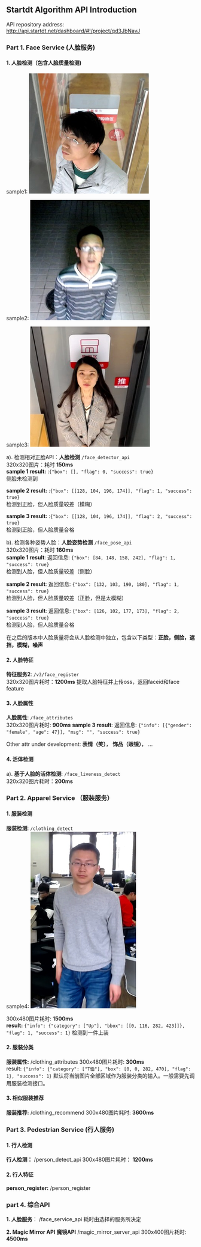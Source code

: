 ## Startdt Algorithm API Introduction
API repository address: http://api.startdt.net/dashboard/#!/project/qd3JbNavJ
### Part 1. Face Service (人脸服务)

#### 1. 人脸检测（包含人脸质量检测)
sample1: ![image1](pic/test7.jpg)

sample2: ![image2](pic/test_quality14.jpg)

sample3: ![image3](pic/test_quality18.jpg)

a). 检测相对正脸API：**人脸检测** `/face_detector_api` <br>
320x320图片：耗时 **150ms**<br>
**sample 1 result:** :`{"box": [], "flag": 0, "success": true}`  <br>
侧脸未检测到

**sample 2 result:** :`{"box": [[128, 104, 196, 174]], "flag": 1, "success": true}`<br>
检测到正脸，但人脸质量较差（模糊）

**sample 3 result:** :`{"box": [[128, 104, 196, 174]], "flag": 2, "success": true}`<br>
检测到正脸，但人脸质量合格

b). 检测各种姿势人脸：**人脸姿势检测** `/face_pose_api`<br>
320x320图片：耗时 **160ms**<br>
**sample 1 result**: 返回信息: `{"box": [84, 148, 158, 242], "flag": 1, "success": true}` <br>
检测到人脸，但人脸质量较差（侧脸）

**sample 2 result**: 返回信息: `{"box": [132, 103, 190, 180], "flag": 1, "success": true}` <br>
检测到人脸，但人脸质量较差（正脸，但是太模糊）

**sample 3 result**: 返回信息: `{"box": [126, 102, 177, 173], "flag": 2, "success": true}` <br>
检测到人脸，但人脸质量合格

在之后的版本中人脸质量将会从人脸检测中独立，包含以下类型：**正脸，侧脸，遮挡，模糊，噪声**

#### 2. 人脸特征
**特征服务2**: `/v3/face_register` <br>
320x320图片耗时：**1200ms**
提取人脸特征并上传oss，返回faceid和face feature

#### 3. 人脸属性
**人脸属性**: `/face_attributes` <br>
320x320图片耗时: **900ms**
**sample 3 result**: 返回信息: `{"info": [{"gender": "female", "age": 47}], "msg": "", "success": true}` <br>

Other attr under development: **表情（笑）**， **饰品（眼镜）**， ...

#### 4. 活体检测
a). **基于人脸的活体检测**: `/face_liveness_detect` <br>
320x320图片耗时：**200ms**

### Part 2. Apparel Service （服装服务）
#### 1. 服装检测
**服装检测**: `/clothing_detect` <br>
sample4: ![image4](pic/android_test4.jpg)

300x480图片耗时: **1500ms**<br>
**result:** `{"info": {"category": ["Up"], "bbox": [[0, 116, 282, 423]]}, "flag": 1, "success": 1}`
检测到一件上装

#### 2. 服装分类
**服装属性:** /clothing_attributes
300x480图片耗时: **300ms**<br>
result: `{"info": {"category": ["T恤"], "box": [0, 0, 282, 470], "flag": 1}, "success": 1}`
默认将当前图片全部区域作为服装分类的输入。一般需要先调用服装检测接口。

#### 3. 相似服装推荐
**服装推荐:** /clothing_recommend
300x480图片耗时: **3600ms**

### Part 3. Pedestrian Service (行人服务)
#### 1. 行人检测
**行人检测：** /person_detect_api
300x480图片耗时： **1200ms** <br>

#### 2. 行人特征
**person_register:** /person_register

### part 4. 综合API
**1. 人脸服务**： /face_service_api
耗时由选择的服务所决定

**2. Magic Mirror API**
**魔镜API** /magic_mirror_server_api
300x400图片耗时: **4500ms**
